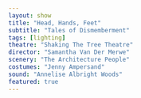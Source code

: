 ```yaml
---
layout: show
title: "Head, Hands, Feet"
subtitle: "Tales of Dismemberment"
tags: [lighting]
theatre: "Shaking The Tree Theatre"
director: "Samantha Van Der Merwe"
scenery: "The Architecture People"
costumes: "Jenny Ampersand"
sound: "Annelise Albright Woods"
featured: true
---
```

